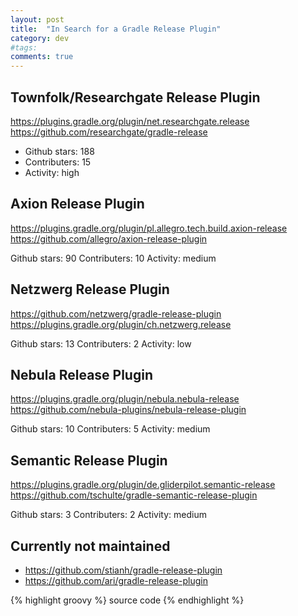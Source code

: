 ```yaml
---
layout: post
title:  "In Search for a Gradle Release Plugin"
category: dev
#tags:
comments: true
---
```


## Townfolk/Researchgate Release Plugin

https://plugins.gradle.org/plugin/net.researchgate.release
https://github.com/researchgate/gradle-release

* Github stars: 188
* Contributers: 15
* Activity: high


## Axion Release Plugin

https://plugins.gradle.org/plugin/pl.allegro.tech.build.axion-release
https://github.com/allegro/axion-release-plugin

Github stars: 90
Contributers: 10
Activity: medium

## Netzwerg Release Plugin

https://github.com/netzwerg/gradle-release-plugin
https://plugins.gradle.org/plugin/ch.netzwerg.release

Github stars: 13
Contributers: 2
Activity: low


## Nebula Release Plugin

https://plugins.gradle.org/plugin/nebula.nebula-release
https://github.com/nebula-plugins/nebula-release-plugin

Github stars: 10
Contributers: 5
Activity: medium


## Semantic Release Plugin

https://plugins.gradle.org/plugin/de.gliderpilot.semantic-release
https://github.com/tschulte/gradle-semantic-release-plugin

Github stars: 3
Contributers: 2
Activity: medium


## Currently not maintained

* https://github.com/stianh/gradle-release-plugin
* https://github.com/ari/gradle-release-plugin



{% highlight groovy %}
source code
{% endhighlight %}

